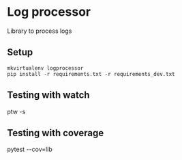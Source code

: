 Log processor
===========================
Library to process logs

## Setup

```
mkvirtualenv logprocessor
pip install -r requirements.txt -r requirements_dev.txt
```

## Testing with watch
ptw -s

## Testing with coverage
pytest --cov=lib
